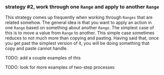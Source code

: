 ### strategy #2, work through one `Range` and apply to another `Range`

This strategy comes up frequently when working through `Ranges` that are related somehow. The general idea is that you want to apply an action in one `Range` based on something about another `Range`. The simplest case of this is to move a value from `Range` to another. This simple case sometimes reduces to not much more than copying and pasting. Having said that, once you get past the simplest version of it, you will be doing something that copy and paste cannot handle.

TODO: add a couple examples of this

TODO: look for more examples of two-step processes
